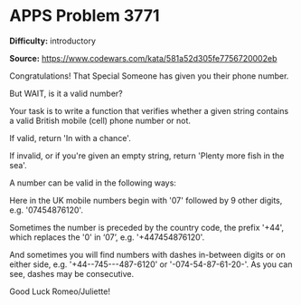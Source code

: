 # APPS Problem 3771

**Difficulty:** introductory

**Source:** https://www.codewars.com/kata/581a52d305fe7756720002eb

Congratulations! That Special Someone has given you their phone number.

But WAIT, is it a valid number? 

Your task is to write a function that verifies whether a given string contains a valid British mobile (cell) phone number or not. 

If valid, return 'In with a chance'.

If invalid, or if you're given an empty string, return 'Plenty more fish in the sea'.

A number can be valid in the following ways: 

Here in the UK mobile numbers begin with '07' followed by 9 other digits, e.g. '07454876120'.

Sometimes the number is preceded by the country code, the prefix '+44', which replaces the '0' in ‘07’, e.g. '+447454876120'.

And sometimes you will find numbers with dashes in-between digits or on either side, e.g. '+44--745---487-6120' or '-074-54-87-61-20-'. As you can see, dashes may be consecutive. 

Good Luck Romeo/Juliette!
